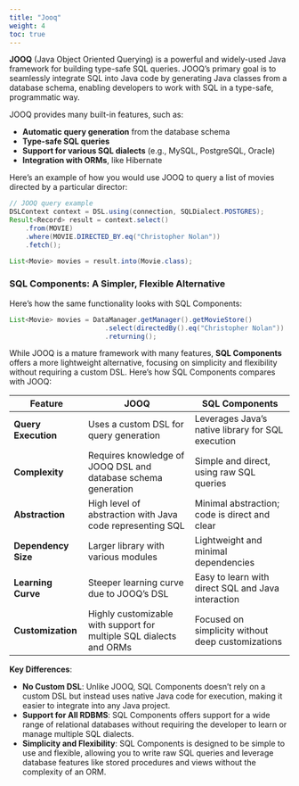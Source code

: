 ```yaml
---
title: "Jooq"
weight: 4
toc: true
---
```



**JOOQ** (Java Object Oriented Querying) is a powerful and widely-used Java framework for building type-safe SQL queries. JOOQ’s primary goal is to seamlessly integrate SQL into Java code by generating Java classes from a database schema, enabling developers to work with SQL in a type-safe, programmatic way.

JOOQ provides many built-in features, such as:

- **Automatic query generation** from the database schema
- **Type-safe SQL queries**
- **Support for various SQL dialects** (e.g., MySQL, PostgreSQL, Oracle)
- **Integration with ORMs**, like Hibernate

Here’s an example of how you would use JOOQ to query a list of movies directed by a particular director:

```java
// JOOQ query example
DSLContext context = DSL.using(connection, SQLDialect.POSTGRES);
Result<Record> result = context.select()
    .from(MOVIE)
    .where(MOVIE.DIRECTED_BY.eq("Christopher Nolan"))
    .fetch();

List<Movie> movies = result.into(Movie.class);
```

### SQL Components: A Simpler, Flexible Alternative

Here’s how the same functionality looks with SQL Components:

```java
List<Movie> movies = DataManager.getManager().getMovieStore()
                        .select(directedBy().eq("Christopher Nolan"))
                        .returning();
```

While JOOQ is a mature framework with many features, **SQL Components** offers a more lightweight alternative, focusing on simplicity and flexibility without requiring a custom DSL. Here’s how SQL Components compares with JOOQ:

| **Feature**            | **JOOQ**                                  | **SQL Components**                        |
|------------------------|-------------------------------------------|-------------------------------------------|
| **Query Execution**     | Uses a custom DSL for query generation    | Leverages Java’s native library for SQL execution |
| **Complexity**          | Requires knowledge of JOOQ DSL and database schema generation | Simple and direct, using raw SQL queries |
| **Abstraction**         | High level of abstraction with Java code representing SQL | Minimal abstraction; code is direct and clear |
| **Dependency Size**     | Larger library with various modules      | Lightweight and minimal dependencies       |
| **Learning Curve**      | Steeper learning curve due to JOOQ’s DSL | Easy to learn with direct SQL and Java interaction |
| **Customization**       | Highly customizable with support for multiple SQL dialects and ORMs | Focused on simplicity without deep customizations |



**Key Differences**:

- **No Custom DSL**: Unlike JOOQ, SQL Components doesn’t rely on a custom DSL but instead uses native Java code for execution, making it easier to integrate into any Java project.
- **Support for All RDBMS**: SQL Components offers support for a wide range of relational databases without requiring the developer to learn or manage multiple SQL dialects.
- **Simplicity and Flexibility**: SQL Components is designed to be simple to use and flexible, allowing you to write raw SQL queries and leverage database features like stored procedures and views without the complexity of an ORM.
